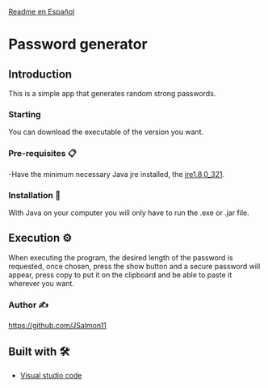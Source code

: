 <a href="/README_es.md">Readme en Español</a>

# Password generator

## Introduction

This is a simple app that generates random strong passwords.

### Starting

You can download the executable of the version you want.

### Pre-requisites 📋

-Have the minimum necessary Java jre installed, the [jre1.8.0_321](https://www.java.com/es/download/ie_manual.jsp).

### Installation 🔧

With Java on your computer you will only have to run the .exe or .jar file.

## Execution ⚙️

When executing the program, the desired length of the password is requested, once chosen, press the show button and a secure password will appear, press copy to put it on the clipboard and be able to paste it wherever you want.

### Author ✍️
https://github.com/JSalmon11

## Built with 🛠️

* [Visual studio code](https://code.visualstudio.com/download)
